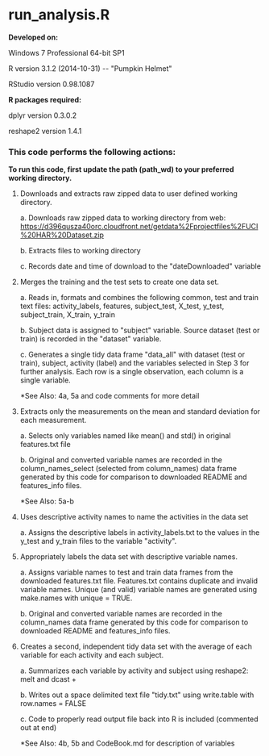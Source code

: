 run_analysis.R
==============================
**Developed on:**

Windows 7 Professional 64-bit SP1 

R version 3.1.2 (2014-10-31) -- "Pumpkin Helmet"

RStudio version 0.98.1087


**R packages required:**

dplyr version 0.3.0.2

reshape2 version 1.4.1


### This code performs the following actions:


**To run this code, first update the path (path_wd) to your preferred working directory.**


1. Downloads and extracts raw zipped data to user defined working directory.

	a. Downloads raw zipped data to working directory from web: https://d396qusza40orc.cloudfront.net/getdata%2Fprojectfiles%2FUCI%20HAR%20Dataset.zip
	
	b. Extracts files to working directory
	
	c. Records date and time of download to the "dateDownloaded" variable


2. Merges the training and the test sets to create one data set.

	a. Reads in, formats and combines the following common, test and train text files: activity_labels, features, subject_test, X_test, y_test, subject_train, X_train, y_train

	b. Subject data is assigned to "subject" variable.  Source dataset (test or train) is recorded in the "dataset" variable.   

	c. Generates a single tidy data frame "data_all" with dataset (test or train), subject, activity (label) and the variables selected in Step 3 for further analysis.  Each row is a single observation, each column is a single variable.  

	*See Also: 4a, 5a and code comments for more detail


3. Extracts only the measurements on the mean and standard deviation for each measurement. 

	a. Selects only variables named like mean() and std() in original features.txt file

	b. Original and converted variable names are recorded in the column_names_select (selected from column_names) data frame generated by this code for comparison to downloaded README and features_info files. 

	*See Also: 5a-b

	
4. Uses descriptive activity names to name the activities in the data set

	a. Assigns the descriptive labels in activity_labels.txt to the values in the y_test and y_train files to the variable "activity".   


5. Appropriately labels the data set with descriptive variable names. 

	a. Assigns variable names to test and train data frames from the downloaded features.txt file.  Features.txt contains duplicate and invalid variable names. Unique (and valid) variable names are generated using make.names with unique = TRUE.  

	b. Original and converted variable names are recorded in the column_names data frame generated by this code for comparison to downloaded README and features_info files.

	
6. Creates a second, independent tidy data set with the average of each variable for each activity and each subject.

	a. Summarizes each variable by activity and subject using reshape2: melt and dcast +

	b. Writes out a space delimited text file "tidy.txt" using write.table with row.names = FALSE
	
	c. Code to properly read output file back into R is included (commented out at end)
	
	*See Also: 4b, 5b and CodeBook.md for description of variables
